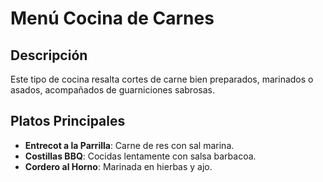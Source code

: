 # Menú Cocina de Carnes

## Descripción

Este tipo de cocina resalta cortes de carne bien preparados, marinados o asados, acompañados de guarniciones sabrosas.

## Platos Principales

- **Entrecot a la Parrilla**: Carne de res con sal marina.
- **Costillas BBQ**: Cocidas lentamente con salsa barbacoa.
- **Cordero al Horno**: Marinada en hierbas y ajo.